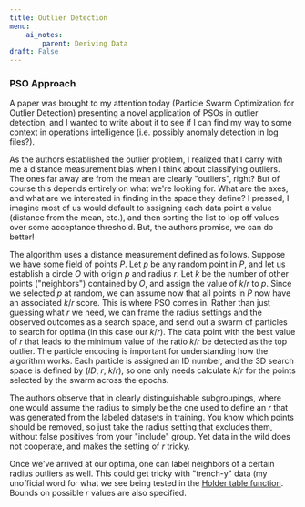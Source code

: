 ```yaml
---
title: Outlier Detection
menu:
    ai_notes:
        parent: Deriving Data 
draft: False
---
```


### PSO Approach

A paper was brought to my attention today (Particle Swarm Optimization for Outlier Detection) presenting 
a novel application of PSOs in outlier detection, and I wanted to write about it to see 
if I can find my way to some context in operations intelligence (i.e. possibly anomaly detection
in log files?).

As the authors established the outlier problem, I realized that I carry with me a distance 
measurement bias when I think about classifying outliers. The ones far away are from 
the mean are clearly "outliers", right? But of course this depends entirely on what we're
looking for. What are the axes, and what are we interested in finding in the space they define? 
I pressed, I imagine most of us would default to assigning each data point a value 
(distance from the mean, etc.), and then sorting the list to lop off values over some acceptance 
threshold. But, the authors promise, we can do better!

The algorithm uses a distance measurement defined as follows. Suppose we have some field of 
points $P$. Let $p$ be any random point in $P$, and let us establish a circle $O$ with 
origin $p$ and radius $r$. Let $k$ be the number of other points ("neighbors") 
contained by $O$, and assign the value of $k/r$ to $p$. Since we selected $p$ at random,
we can assume now that all points in $P$ now have an associated $k/r$ score. This is where PSO comes in. 
Rather than just guessing what $r$ we need, we can frame the radius settings and the 
observed outcomes as a search space, and send out a swarm of particles to search for optima 
(in this case our $k/r$). The data point with the best value of $r$ that leads to the 
minimum value of the ratio $k/r$ be detected as the top outlier. The particle encoding is 
important for understanding how the algorithm works. Each particle is assigned an ID number, 
and the 3D search space is defined by ($ID$, $r$, $k/r$), so one only needs calculate $k/r$ 
for the points selected by the swarm across the epochs.

The authors observe that in clearly distinguishable subgroupings, where one would 
assume the radius to simply be the one used to define an $r$ that was generated from 
the labeled datasets in training. You know which points should be removed,
so just take the radius setting that excludes them, without false positives from your "include"
group. Yet data in the wild does not cooperate, and makes the setting of $r$ tricky.

Once we've arrived at our optima, one can label neighbors of a certain radius outliers as well.
This could get tricky with "trench-y" data (my unofficial word for what we see being 
tested in the [Holder table function](https://en.wikipedia.org/wiki/Test_functions_for_optimization).
Bounds on possible $r$ values are also specified.

